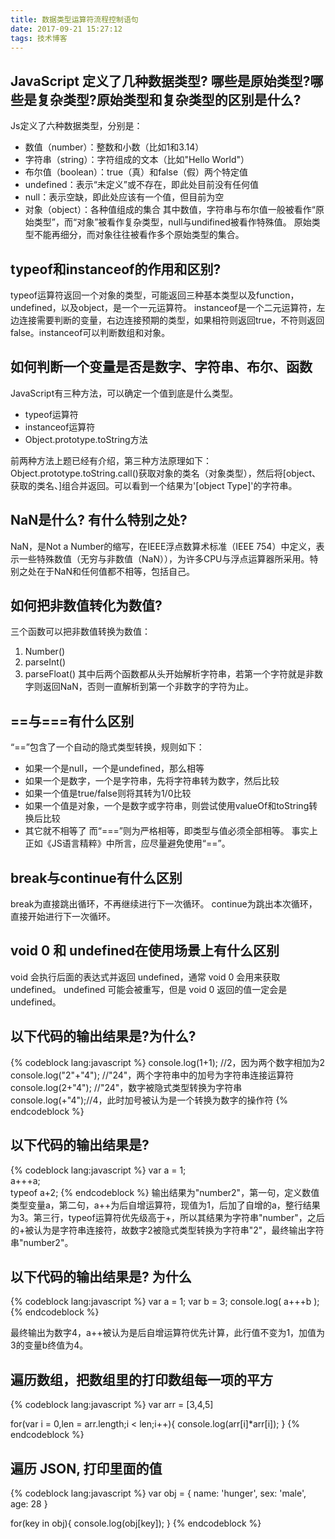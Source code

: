 ```yaml
---
title: 数据类型运算符流程控制语句
date: 2017-09-21 15:27:12
tags: 技术博客
---
```

## JavaScript 定义了几种数据类型? 哪些是原始类型?哪些是复杂类型?原始类型和复杂类型的区别是什么?

Js定义了六种数据类型，分别是：
* 数值（number）：整数和小数（比如1和3.14）
* 字符串（string）：字符组成的文本（比如"Hello World"）
* 布尔值（boolean）：true（真）和false（假）两个特定值
* undefined：表示“未定义”或不存在，即此处目前没有任何值
* null：表示空缺，即此处应该有一个值，但目前为空
* 对象（object）：各种值组成的集合
其中数值，字符串与布尔值一般被看作“原始类型”，而“对象”被看作复杂类型，null与undifined被看作特殊值。
原始类型不能再细分，而对象往往被看作多个原始类型的集合。

## typeof和instanceof的作用和区别?

typeof运算符返回一个对象的类型，可能返回三种基本类型以及function，undefined，以及object，是一个一元运算符。
instanceof是一个二元运算符，左边连接需要判断的变量，右边连接预期的类型，如果相符则返回true，不符则返回false。instanceof可以判断数组和对象。

## 如何判断一个变量是否是数字、字符串、布尔、函数

JavaScript有三种方法，可以确定一个值到底是什么类型。

* typeof运算符
* instanceof运算符
* Object.prototype.toString方法

前两种方法上题已经有介绍，第三种方法原理如下：
Object.prototype.toString.call()获取对象的类名（对象类型），然后将[object、获取的类名、]组合并返回。可以看到一个结果为'[object Type]'的字符串。

## NaN是什么? 有什么特别之处?

NaN，是Not a Number的缩写，在IEEE浮点数算术标准（IEEE 754）中定义，表示一些特殊数值（无穷与非数值（NaN）），为许多CPU与浮点运算器所采用。特别之处在于NaN和任何值都不相等，包括自己。

## 如何把非数值转化为数值?
三个函数可以把非数值转换为数值：

1. Number()
2. parseInt()
3. parseFloat()
其中后两个函数都从头开始解析字符串，若第一个字符就是非数字则返回NaN，否则一直解析到第一个非数字的字符为止。

## ==与===有什么区别

“==”包含了一个自动的隐式类型转换，规则如下：
* 如果一个是null，一个是undefined，那么相等
* 如果一个是数字，一个是字符串，先将字符串转为数字，然后比较
* 如果一个值是true/false则将其转为1/0比较
* 如果一个值是对象，一个是数字或字符串，则尝试使用valueOf和toString转换后比较
* 其它就不相等了
而“===”则为严格相等，即类型与值必须全部相等。
事实上正如《JS语言精粹》中所言，应尽量避免使用“==”。

## break与continue有什么区别

break为直接跳出循环，不再继续进行下一次循环。
continue为跳出本次循环，直接开始进行下一次循环。

## void 0 和 undefined在使用场景上有什么区别

void 会执行后面的表达式并返回 undefined，通常 void 0 会用来获取 undefined。
undefined 可能会被重写，但是 void 0 返回的值一定会是 undefined。

## 以下代码的输出结果是?为什么?

{% codeblock lang:javascript %}
console.log(1+1);    //2，因为两个数字相加为2
console.log("2"+"4");  //"24"，两个字符串中的加号为字符串连接运算符
console.log(2+"4"); //"24"，数字被隐式类型转换为字符串
console.log(+"4");//4，此时加号被认为是一个转换为数字的操作符
{% endcodeblock %}

## 以下代码的输出结果是?

{% codeblock lang:javascript %}
var a = 1;  
a+++a;  
typeof a+2;
{% endcodeblock %}
输出结果为"number2"，第一句，定义数值类型变量a，第二句，a++为后自增运算符，现值为1，后加了自增的a，整行结果为3。第三行，typeof运算符优先级高于+，所以其结果为字符串"number"，之后的+被认为是字符串连接符，故数字2被隐式类型转换为字符串"2"，最终输出字符串"number2"。

## 以下代码的输出结果是? 为什么

{% codeblock lang:javascript %}
 var a = 1;
 var b = 3;
 console.log( a+++b );
{% endcodeblock %}

最终输出为数字4，a++被认为是后自增运算符优先计算，此行值不变为1，加值为3的变量b终值为4。

## 遍历数组，把数组里的打印数组每一项的平方

{% codeblock lang:javascript %}
 var arr = [3,4,5]

 for(var i = 0,len = arr.length;i < len;i++){
 	console.log(arr[i]*arr[i]);
}
{% endcodeblock %}

## 遍历 JSON, 打印里面的值

{% codeblock lang:javascript %}
var obj = {
 name: 'hunger', 
 sex: 'male', 
 age: 28 
}

 for(key in obj){
	console.log(obj[key]);
}
{% endcodeblock %}
